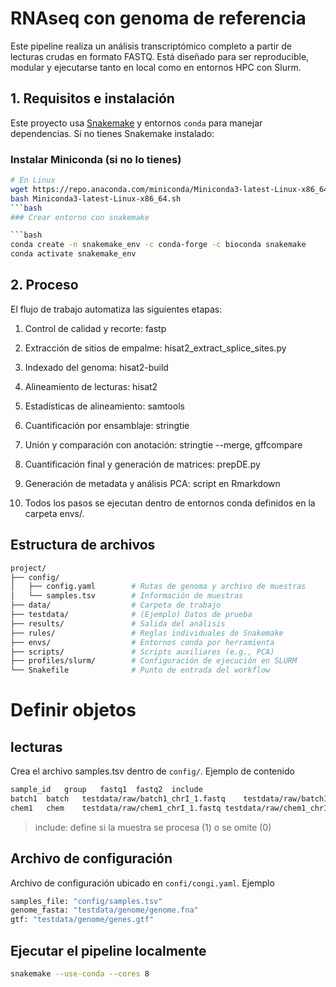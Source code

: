 # RNAseq con genoma de referencia

Este pipeline realiza un análisis transcriptómico completo a partir de lecturas crudas en formato FASTQ. Está diseñado para ser reproducible, modular y ejecutarse tanto en local como en entornos HPC con Slurm.

## 1. Requisitos e instalación

Este proyecto usa [Snakemake](https://snakemake.readthedocs.io) y entornos `conda` para manejar dependencias. Si no tienes Snakemake instalado:

### Instalar Miniconda (si no lo tienes)
```bash
# En Linux
wget https://repo.anaconda.com/miniconda/Miniconda3-latest-Linux-x86_64.sh
bash Miniconda3-latest-Linux-x86_64.sh
```bash
### Crear entorno con snakemake

```bash
conda create -n snakemake_env -c conda-forge -c bioconda snakemake
conda activate snakemake_env
```

## 2. Proceso
El flujo de trabajo automatiza las siguientes etapas:

1. Control de calidad y recorte: fastp

2. Extracción de sitios de empalme: hisat2_extract_splice_sites.py

3. Indexado del genoma: hisat2-build

4. Alineamiento de lecturas: hisat2

5. Estadísticas de alineamiento: samtools

6. Cuantificación por ensamblaje: stringtie

7. Unión y comparación con anotación: stringtie --merge, gffcompare

8. Cuantificación final y generación de matrices: prepDE.py

9. Generación de metadata y análisis PCA: script en Rmarkdown

10. Todos los pasos se ejecutan dentro de entornos conda definidos en la carpeta envs/.

## Estructura de archivos
```bash
project/
├── config/
│   ├── config.yaml        # Rutas de genoma y archivo de muestras
│   └── samples.tsv        # Información de muestras
├── data/                  # Carpeta de trabajo
├── testdata/              # (Ejemplo) Datos de prueba
├── results/               # Salida del análisis
├── rules/                 # Reglas individuales de Snakemake
├── envs/                  # Entornos conda por herramienta
├── scripts/               # Scripts auxiliares (e.g., PCA)
├── profiles/slurm/        # Configuración de ejecución en SLURM
└── Snakefile              # Punto de entrada del workflow
```

# Definir objetos

## lecturas

Crea el archivo samples.tsv dentro de `config/`. Ejemplo de contenido 
```bash
sample_id	group	fastq1	fastq2	include
batch1	batch	testdata/raw/batch1_chrI_1.fastq	testdata/raw/batch1_chrI_2.fastq	1
chem1	chem	testdata/raw/chem1_chrI_1.fastq	testdata/raw/chem1_chrI_2.fastq	1
```

>include: define si la muestra se procesa (1) o se omite (0)

## Archivo de configuración

Archivo de configuración ubicado en `confi/congi.yaml`. Ejemplo

```bash
samples_file: "config/samples.tsv"
genome_fasta: "testdata/genome/genome.fna"
gtf: "testdata/genome/genes.gtf"
```

## Ejecutar el pipeline localmente

```bash
snakemake --use-conda --cores 8

```